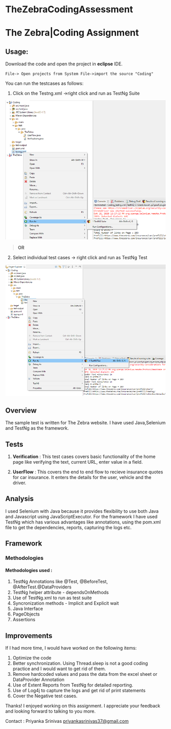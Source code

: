 # TheZebraCodingAssessment
# The Zebra|Coding Assignment

## Usage:
Download the code and open the project in **eclipse** IDE.
```
File-> Open projects from System File->import the source "Coding"
```
You can run the testcases as follows: 
1. Click on the Testng.xml ->right click and run as TestNg Suite


![testng suite](./testngxml.png)

  > **OR**
2. Select individual test cases -> right click and run as TestNg Test

![testng test](./Individualtest.png)


## Overview

The sample test is written for The Zebra website. I have used  Java,Selenium and TestNg as the framework.

## Tests

1. **Verification** : This test cases covers basic functionality of the home page like verifying the text, current URL, enter value in a field.
					
2. **UserFlow** : This covers the end to end flow to recieve insurance quotes for car insurance. It enters the details for the user, vehicle and the driver. 

## Analysis

I used Selenium with Java because it provides flexibility to use both Java and Javascript using JavaScriptExecutor.
For the framework I have used TestNg which has various advantages like annotations, using the pom.xml file to get the dependencies, reports, capturing the logs etc.


## Framework

### Methodologies

#### Methodologies used : 
 1. TestNg Annotations  like @Test, @BeforeTest, @AfterTest.@DataProviders
 2. TestNg helper attribute - dependsOnMethods
 3. Use of TestNg.xml to run as test suite
 4. Syncronization methods - Implicit and Explicit wait
 5. Java Interface
 6. PageObjects
 7. Assertions


## Improvements

If I had more time, I would have worked on the following items:
1. Optimize the code
2. Better synchronization. Using Thread.sleep is not a good coding practice and I would want to get rid of them.
3. Remove hardcoded values and pass the data from the excel sheet or DataProvider Annotation
4. Use of Extent Reports from TestNg for detailed reporting.
5. Use of Log4j to capture the logs and get rid of print statements
6. Cover the Negative test cases.

Thanks! I enjoyed working on this assignment. I appreciate your feedback and looking forward to talking to you more.

Contact : 
Priyanka Srinivas 
priyankasrinivas37@gmail.com

